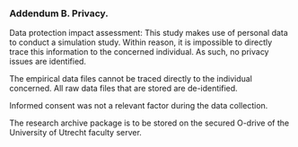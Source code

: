 ### Addendum B. Privacy.

Data protection impact assessment: This study makes use of personal data to conduct a simulation study. Within reason, 
it is impossible to directly trace this information to the concerned individual. As such, no privacy issues are 
identified.

The empirical data files cannot be traced directly to the individual concerned. All raw data files that are stored are 
de-identified. 

Informed consent was not a relevant factor during the data collection. 

The research archive package is to be stored on the secured O-drive of the University of Utrecht faculty server. 
